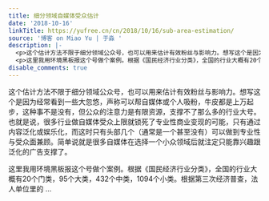 ```yaml
---
title: 细分领域自媒体受众估计
date: '2018-10-16'
linkTitle: https://yufree.cn/cn/2018/10/16/sub-area-estimation/
source: '博客 on Miao Yu | 于淼 '
description: |-
  <p>这个估计方法不限于细分领域公众号，也可以用来估计有效粉丝与影响力。想写这个是因为经常看到一些大忽悠，声称可以帮自媒体或个人吸粉，牛皮都是上万起步，这种事不是没有，但公众的注意力是有限资源，支撑不了那么多的行业大号。也就是说，很多行业做自媒体受众上限就锁死了专业性商业变现的可能，只有通过内容泛化或娱乐化，而这时只有头部几个（通常是一个甚至没有）可以做到专业性与受众面兼顾。简单说就是很多自媒体在选择一个小众领域后就注定只能靠兴趣跟泛化的广告支撑了。</p>
  <p>这里我用环境黑板报这个号做个案例。根据《国民经济行业分类》，全国的行业大概有20个门类，95个大类，432个中类，1094个小类。根据第三次经济普查，法人单位里的 ...
disable_comments: true
---
```

<p>这个估计方法不限于细分领域公众号，也可以用来估计有效粉丝与影响力。想写这个是因为经常看到一些大忽悠，声称可以帮自媒体或个人吸粉，牛皮都是上万起步，这种事不是没有，但公众的注意力是有限资源，支撑不了那么多的行业大号。也就是说，很多行业做自媒体受众上限就锁死了专业性商业变现的可能，只有通过内容泛化或娱乐化，而这时只有头部几个（通常是一个甚至没有）可以做到专业性与受众面兼顾。简单说就是很多自媒体在选择一个小众领域后就注定只能靠兴趣跟泛化的广告支撑了。</p>
<p>这里我用环境黑板报这个号做个案例。根据《国民经济行业分类》，全国的行业大概有20个门类，95个大类，432个中类，1094个小类。根据第三次经济普查，法人单位里的 ...